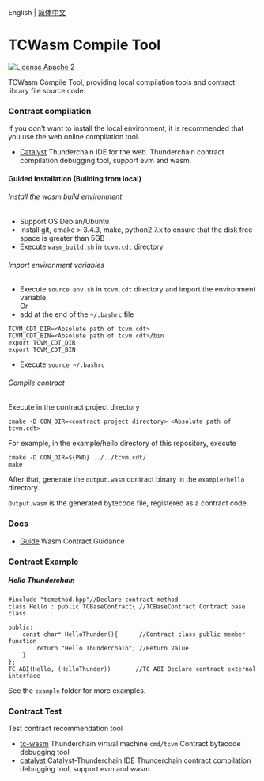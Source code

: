 English | [简体中文](./README.zh-CN.md)

# TCWasm Compile Tool

[![License Apache 2](https://img.shields.io/badge/license-apache%202-blue.svg?style=flat-square)](https://github.com/xunleichain/tcvm-cdt/blob/master/LICENSE)

TCWasm Compile Tool, providing local compilation tools and contract library file source code.

### Contract compilation
If you don't want to install the local environment, it is recommended that you use the web online compilation tool.
- [Catalyst](https://catalyst.onethingcloud.com/#/catalyst) Thunderchain IDE for the web. 
    Thunderchain contract compilation debugging tool, support evm and wasm.

#### Guided Installation (Building from local)

###### Install the wasm build environment
- Support OS Debian/Ubuntu 
- Install git, cmake > 3.4.3, make, python2.7.x to ensure that the disk free space is greater than 5GB
- Execute `wasm_build.sh` in `tcvm.cdt` directory

###### Import environment variables
- Execute `source env.sh` in `tcvm.cdt` directory and import the environment variable<br>
Or
- add at the end of the `~/.bashrc` file
```
TCVM_CDT_DIR=<Absolute path of tcvm.cdt>
TCVM_CDT_BIN=<Absolute path of tcvm.cdt>/bin
export TCVM_CDT_DIR
export TCVM_CDT_BIN
```
- Execute `source ~/.bashrc`


###### Compile contract

Execute in the contract project directory
```
cmake -D CON_DIR=<contract project directory> <Absolute path of tcvm.cdt>
```

For example, in the example/hello directory of this repository, execute
```
cmake -D CON_DIR=${PWD} ../../tcvm.cdt/
make
```
After that, generate the `output.wasm` contract binary in the `example/hello` directory.

`Output.wasm` is the generated bytecode file, registered as a contract code.

### Docs
- [Guide](doc/guide.md) Wasm Contract Guidance

### Contract Example

##### Hello Thunderchain
````
#include "tcmethod.hpp"//Declare contract method
class Hello : public TCBaseContract{ //TCBaseContract Contract base class

public:
    const char* HelloThunder(){      //Contract class public member function
        return "Hello Thunderchain"; //Return Value
    }
};
TC_ABI(Hello, (HelloThunder))		//TC_ABI Declare contract external interface
````
See the `example` folder for more examples.


### Contract Test
Test contract recommendation tool
- [tc-wasm](https://github.com/xunleichain/tc-wasm) Thunderchain virtual machine
  `cmd/tcvm` Contract bytecode debugging tool
- [catalyst](https://catalyst.onethingcloud.com/#/catalyst)  Catalyst-Thunderchain IDE 
    Thunderchain contract compilation debugging tool, support evm and wasm. 
